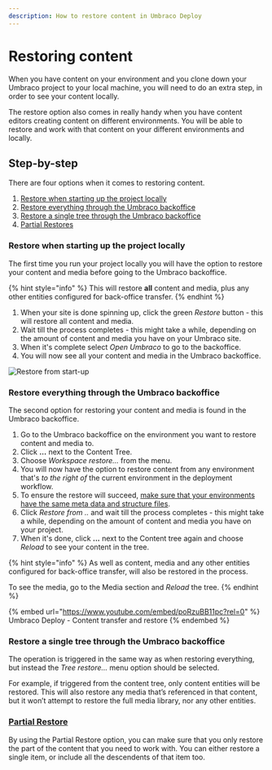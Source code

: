 ```yaml
---
description: How to restore content in Umbraco Deploy
---
```


# Restoring content

When you have content on your environment and you clone down your Umbraco project to your local machine, you will need to do an extra step, in order to see your content locally.

The restore option also comes in really handy when you have content editors creating content on different environments. You will be able to restore and work with that content on your different environments and locally.

## Step-by-step

There are four options when it comes to restoring content.

1. [Restore when starting up the project locally](./#restore-when-starting-up-the-project-locally)
2. [Restore everything through the Umbraco backoffice](./#restore-everything-through-the-umbraco-backoffice)
3. [Restore a single tree through the Umbraco backoffice](./#restore-a-single-tree-through-the-umbraco-backoffice)
4. [Partial Restores](partial-restore.md)

### Restore when starting up the project locally

The first time you run your project locally you will have the option to restore your content and media before going to the Umbraco backoffice.

{% hint style="info" %}
This will restore **all** content and media, plus any other entities configured for back-office transfer.
{% endhint %}

1. When your site is done spinning up, click the green _Restore_ button - this will restore all content and media.
2. Wait till the process completes - this might take a while, depending on the amount of content and media you have on your Umbraco site.
3. When it's complete select _Open Umbraco_ to go to the backoffice.
4. You will now see all your content and media in the Umbraco backoffice.

![Restore from start-up](images/Normal-Restore.gif)

### Restore everything through the Umbraco backoffice

The second option for restoring your content and media is found in the Umbraco backoffice.

1. Go to the Umbraco backoffice on the environment you want to restore content and media to.
2. Click **...** next to the Content Tree.
3. Choose _Workspace restore..._ from the menu.
4. You will now have the option to restore content from any environment that's _to the right of_ the current environment in the deployment workflow.
5. To ensure the restore will succeed, [make sure that your environments have the same meta data and structure files](../deploying-changes.md).
6. Click _Restore from .._ and wait till the process completes - this might take a while, depending on the amount of content and media you have on your project.
7. When it's done, click **...** next to the Content tree again and choose _Reload_ to see your content in the tree.

{% hint style="info" %}
As well as content, media and any other entities configured for back-office transfer, will also be restored in the process.

To see the media, go to the Media section and _Reload_ the tree.
{% endhint %}

{% embed url="https://www.youtube.com/embed/poRzuBB11pc?rel=0" %}
Umbraco Deploy - Content transfer and restore
{% endembed %}

### Restore a single tree through the Umbraco backoffice

The operation is triggered in the same way as when restoring everything, but instead the _Tree restore..._ menu option should be selected.

For example, if triggered from the content tree, only content entities will be restored. This will also restore any media that’s referenced in that content, but it won’t attempt to restore the full media library, nor any other entities.

### [Partial Restore](partial-restore.md)

By using the Partial Restore option, you can make sure that you only restore the part of the content that you need to work with. You can either restore a single item, or include all the descendents of that item too.
